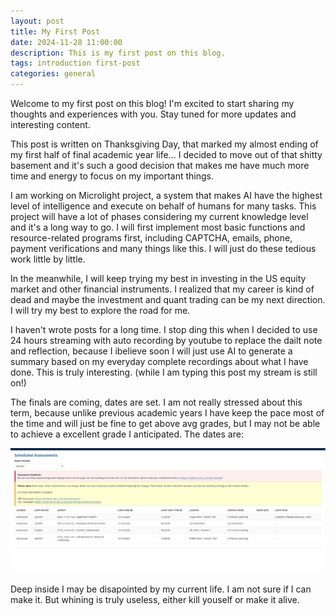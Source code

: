 ```yaml
---
layout: post
title: My First Post
date: 2024-11-28 11:00:00
description: This is my first post on this blog.
tags: introduction first-post
categories: general
---
```


Welcome to my first post on this blog! I'm excited to start sharing my thoughts and experiences with you. Stay tuned for more updates and interesting content.

This post is written on Thanksgiving Day, that marked my almost ending of my first half of final academic year life... I decided to move out of that shitty basement and it's such a good decision that makes me have much more time and energy to focus on my important things.

I am working on Microlight project, a system that makes AI have the highest level of intelligence and execute on behalf of humans for many tasks. This project will have a lot of phases considering my current knowledge level and it's a long way to go. I will first implement most basic functions and resource-related programs first, including CAPTCHA, emails, phone, payment verifications and many things like this. I will just do these tedious work little by little.

In the meanwhile, I will keep trying my best in investing in the US equity market and other financial instruments. I realized that my career is kind of dead and maybe the investment and quant trading can be my next direction. I will try my best to explore the road for me.

I haven't wrote posts for a long time. I stop ding this when I decided to use 24 hours streaming with auto recording by youtube to replace the dailt note and reflection, because I ibelieve soon I will just use AI to generate a summary based on my everyday complete recordings about what I have done. This is truly interesting. (while I am typing this post my stream is still on!)

The finals are coming, dates are set. I am not really stressed about this term, because unlike previous academic years I have keep the pace most of the time and will just be fine to get above avg grades, but I may not be able to achieve a excellent grade I anticipated. The dates are:

![Finals Dates](../assets/img/finals.png)

Deep inside I may be disapointed by my current life. I am not sure if I can make it. But whining is truly useless, either kill youself or make it alive. 